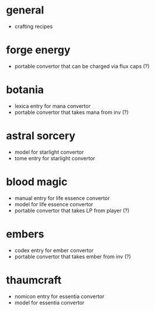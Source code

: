 # general
* crafting recipes

# forge energy
* portable convertor that can be charged via flux caps (?)

# botania
* lexica entry for mana convertor
* portable convertor that takes mana from inv (?)

# astral sorcery
* model for starlight convertor
* tome entry for starlight convertor

# blood magic
* manual entry for life essence convertor
* model for life essence convertor
* portable convertor that takes LP from player (?)

# embers
* codex entry for ember convertor
* portable convertor that takes ember from inv (?)

# thaumcraft
* nomicon entry for essentia convertor
* model for essentia convertor
